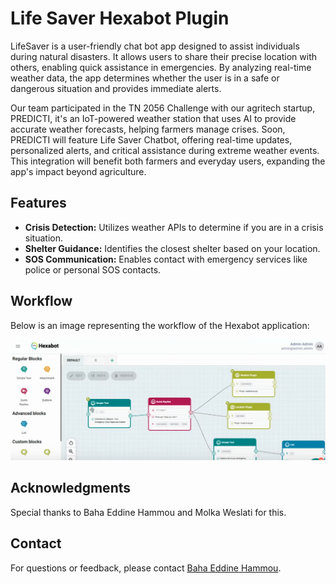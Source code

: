 # Life Saver Hexabot Plugin

LifeSaver is a user-friendly chat bot app designed to assist individuals during natural disasters. It allows users to share their precise location with others, enabling quick assistance in emergencies. By analyzing real-time weather data, the app determines whether the user is in a safe or dangerous situation and provides immediate alerts.


Our team participated in the TN 2056 Challenge with our agritech startup, PREDICTI, it's an IoT-powered weather station that uses AI to provide accurate weather forecasts, helping farmers manage crises. 
Soon, PREDICTI will feature Life Saver Chatbot, offering real-time updates, personalized alerts, and critical assistance during extreme weather events. This integration will benefit both farmers and everyday users, expanding the app's impact beyond agriculture.

## Features

- **Crisis Detection:** Utilizes weather APIs to determine if you are in a crisis situation.
- **Shelter Guidance:** Identifies the closest shelter based on your location.
- **SOS Communication:** Enables contact with emergency services like police or personal SOS contacts.

## Workflow

Below is an image representing the workflow of the Hexabot application:

![Hexabot Workflow](hexabot_workflow.png)

## Acknowledgments

Special thanks to Baha Eddine Hammou and Molka Weslati for this.

## Contact

For questions or feedback, please contact [Baha Eddine Hammou](https://github.com/baha-eddine-hammou).

